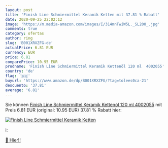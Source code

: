 ```yaml
---
layout: post
title: 'Finish Line Schmiermittel Keramik Ketten mit 37.81 % Rabatt'
date: 2020-09-25 22:02:12
image: 'https://m.media-amazon.com/images/I/314mnTwiW5L._SL200_.jpg'
comments: true
category: ofertas
author: ring
slug: 'B001XRXZFG-de'
actualPrice: 6.81 EUR
currency: EUR
price: 6.81
comparePrice: 10.95 EUR
prodname: 'Finish Line Schmiermittel Keramik Kettenöl 120 ml  4002055'
country: 'de'
flag: '🇩🇪'
buyurl: 'https://www.amazon.de/dp/B001XRXZFG/?tag=tolees0ca-21'
descuento: '37.81'
average: '6.81'
---
```


Sie können [Finish Line Schmiermittel Keramik Kettenöl 120 ml  4002055](https://www.amazon.de/dp/B001XRXZFG/?tag=tolees0ca-21) mit Preis 6.81 EUR (original: 10.95 EUR) 37.81 % Rabatt hier:

[![Finish Line Schmiermittel Keramik Ketten](https://m.media-amazon.com/images/I/314mnTwiW5L._SL200_.jpg)](https://www.amazon.de/dp/B001XRXZFG/?tag=tolees0ca-21)

ℹ️:


[🛒 Hier!!](https://www.amazon.de/dp/B001XRXZFG/?tag=tolees0ca-21)
